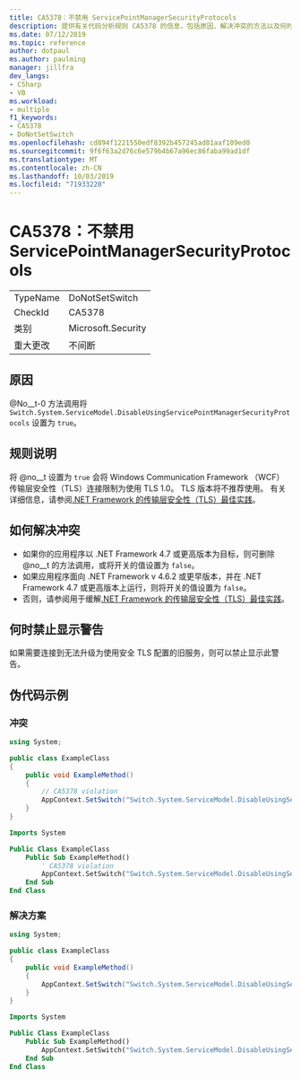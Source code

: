 ```yaml
---
title: CA5378：不禁用 ServicePointManagerSecurityProtocols
description: 提供有关代码分析规则 CA5378 的信息，包括原因、解决冲突的方法以及何时取消显示。
ms.date: 07/12/2019
ms.topic: reference
author: dotpaul
ms.author: paulming
manager: jillfra
dev_langs:
- CSharp
- VB
ms.workload:
- multiple
f1_keywords:
- CA5378
- DoNotSetSwitch
ms.openlocfilehash: cd894f1221550edf8392b457245ad81aaf109ed0
ms.sourcegitcommit: 9f6f63a2d76c6e579b4b67a96ec86faba99ad1df
ms.translationtype: MT
ms.contentlocale: zh-CN
ms.lasthandoff: 10/03/2019
ms.locfileid: "71933220"
---
```

# <a name="ca5378-do-not-disable-servicepointmanagersecurityprotocols"></a>CA5378：不禁用 ServicePointManagerSecurityProtocols

|||
|-|-|
|TypeName|DoNotSetSwitch|
|CheckId|CA5378|
|类别|Microsoft.Security|
|重大更改|不间断|

## <a name="cause"></a>原因

@No__t-0 方法调用将 `Switch.System.ServiceModel.DisableUsingServicePointManagerSecurityProtocols` 设置为 `true`。

## <a name="rule-description"></a>规则说明

将 @no__t 设置为 `true` 会将 Windows Communication Framework （WCF）传输层安全性（TLS）连接限制为使用 TLS 1.0。 TLS 版本将不推荐使用。 有关详细信息，请参阅[.NET Framework 的传输层安全性（TLS）最佳实践](/dotnet/framework/network-programming/tls#switchsystemservicemodeldisableusingservicepointmanagersecurityprotocols)。

## <a name="how-to-fix-violations"></a>如何解决冲突

- 如果你的应用程序以 .NET Framework 4.7 或更高版本为目标，则可删除 @no__t 的方法调用，或将开关的值设置为 `false`。
- 如果应用程序面向 .NET Framework v 4.6.2 或更早版本，并在 .NET Framework 4.7 或更高版本上运行，则将开关的值设置为 `false`。
- 否则，请参阅用于缓解[.NET Framework 的传输层安全性（TLS）最佳实践](/dotnet/framework/network-programming/tls)。

## <a name="when-to-suppress-warnings"></a>何时禁止显示警告

如果需要连接到无法升级为使用安全 TLS 配置的旧服务，则可以禁止显示此警告。

## <a name="pseudo-code-examples"></a>伪代码示例

### <a name="violation"></a>冲突

```csharp
using System;

public class ExampleClass
{
    public void ExampleMethod()
    {
        // CA5378 violation
        AppContext.SetSwitch("Switch.System.ServiceModel.DisableUsingServicePointManagerSecurityProtocols", true);
    }
}
```

```vb
Imports System

Public Class ExampleClass
    Public Sub ExampleMethod()
        ' CA5378 violation
        AppContext.SetSwitch("Switch.System.ServiceModel.DisableUsingServicePointManagerSecurityProtocols", true)
    End Sub
End Class
```

### <a name="solution"></a>解决方案

```csharp
using System;

public class ExampleClass
{
    public void ExampleMethod()
    {
        AppContext.SetSwitch("Switch.System.ServiceModel.DisableUsingServicePointManagerSecurityProtocols", false);
    }
}
```

```vb
Imports System

Public Class ExampleClass
    Public Sub ExampleMethod()
        AppContext.SetSwitch("Switch.System.ServiceModel.DisableUsingServicePointManagerSecurityProtocols", false)
    End Sub
End Class
```
